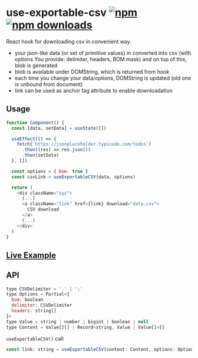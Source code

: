 # use-exportable-csv [![npm](https://img.shields.io/npm/v/use-exportable-csv.svg)](https://www.npmjs.com/package/use-exportable-csv) [![npm downloads](https://img.shields.io/npm/dm/use-exportable-csv.svg)](https://www.npmjs.com/package/use-exportable-csv)

React hook for downloading csv in convenient way.

- your json-like data (or set of primitive values) in converted into csv (with options You provide: delimiter, headers, BOM mask) and on top of this, blob is generated
- blob is available under DOMString, which is returned from hook
- each time you change your data/options, DOMString is updated (old one is unbound from document)
- link can be used as anchor tag attribute to enable downloadation

## Usage

```js
function Component() {
  const [data, setData] = useState([])

  useEffect(() => {
    fetch('https://jsonplaceholder.typicode.com/todos')
      .then((res) => res.json())
      .then(setData)
  }, [])

  const options = { bom: true }
  const csvLink = useExportableCSV(data, options)

  return (
    <div className="xyz">
      (...)
      <a className="link" href={link} download="data.csv">
        CSV download
      </a>
      (...)
    </div>
  )
}
```

## [Live Example](https://codesandbox.io/s/jolly-morning-tpwww)

## API

```js
type CSVDelimiter = ',' | ';'
type Options = Partial<{
  bom: boolean
  delimiter: CSVDelimiter
  headers: string[]
}>
type Value = string | number | bigint | boolean | null
type Content = Value[][] | Record<string, Value | Value[]>[]

```

`useExportableCSV()` call

```js
const link: string = useExportableCSV(content: Content, options: Options)

```
